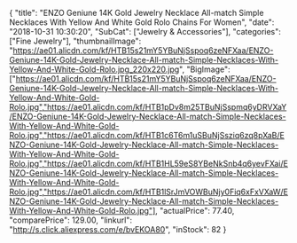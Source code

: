 {
	"title": "ENZO Geniune 14K Gold Jewelry Necklace All-match Simple Necklaces With Yellow And White Gold  Rolo Chains For Women",
	"date": "2018-10-31 10:30:20",
	"SubCat": ["Jewelry & Accessories"],
	"categories": ["Fine Jewelry"],
	"thumbnailImage": "https://ae01.alicdn.com/kf/HTB15s21mY5YBuNjSspoq6zeNFXaa/ENZO-Geniune-14K-Gold-Jewelry-Necklace-All-match-Simple-Necklaces-With-Yellow-And-White-Gold-Rolo.jpg_220x220.jpg",
	"BigImage": ["https://ae01.alicdn.com/kf/HTB15s21mY5YBuNjSspoq6zeNFXaa/ENZO-Geniune-14K-Gold-Jewelry-Necklace-All-match-Simple-Necklaces-With-Yellow-And-White-Gold-Rolo.jpg","https://ae01.alicdn.com/kf/HTB1pDv8m25TBuNjSspmq6yDRVXaY/ENZO-Geniune-14K-Gold-Jewelry-Necklace-All-match-Simple-Necklaces-With-Yellow-And-White-Gold-Rolo.jpg","https://ae01.alicdn.com/kf/HTB1c6T6m1uSBuNjSsziq6zq8pXaB/ENZO-Geniune-14K-Gold-Jewelry-Necklace-All-match-Simple-Necklaces-With-Yellow-And-White-Gold-Rolo.jpg","https://ae01.alicdn.com/kf/HTB1HL59eS8YBeNkSnb4q6yevFXai/ENZO-Geniune-14K-Gold-Jewelry-Necklace-All-match-Simple-Necklaces-With-Yellow-And-White-Gold-Rolo.jpg","https://ae01.alicdn.com/kf/HTB1lSrJmVOWBuNjy0Fiq6xFxVXaW/ENZO-Geniune-14K-Gold-Jewelry-Necklace-All-match-Simple-Necklaces-With-Yellow-And-White-Gold-Rolo.jpg"],
	"actualPrice": 77.40,
	"comparePrice": 129.00,
	"linkurl": "http://s.click.aliexpress.com/e/bvEKOA80",
	"inStock": 82
}
